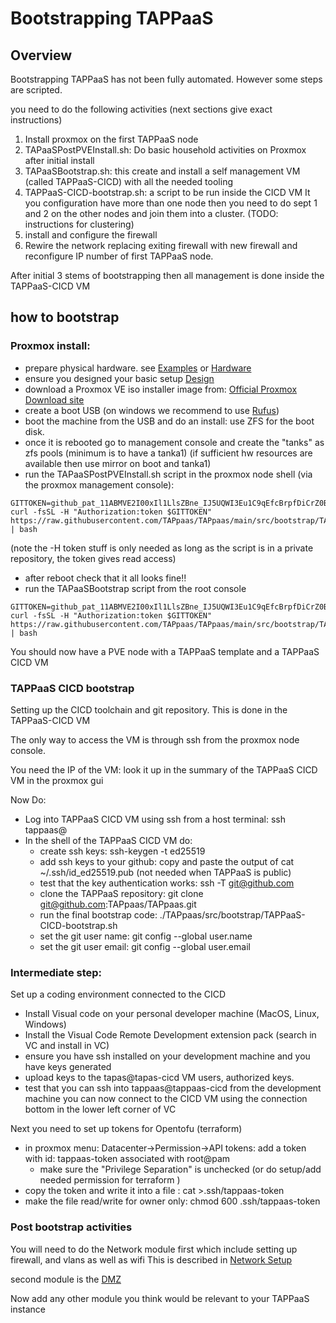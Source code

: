 
# Bootstrapping TAPPaaS

## Overview

Bootstrapping TAPPaaS has not been fully automated. However some steps are scripted.

you need to do the following activities (next sections give exact instructions)

1) Install proxmox on the first TAPPaaS node
2) TAPaaSPostPVEInstall.sh: Do basic household activities on Proxmox after initial install
3) TAPaaSBootstrap.sh: this create and install a self management VM (called TAPPaaS-CICD) with all the needed tooling
4) TAPPaaS-CICD-bootstrap.sh: a script to be run inside the CICD VM
It you configuration have more than one node then you need to do sept 1 and 2 on the other nodes and join them into a cluster. (TODO: instructions for clustering)
5) install and configure the firewall
6) Rewire the network replacing exiting firewall with new firewall and reconfigure IP number of first TAPPaaS node.

After initial 3 stems of bootstrapping then all management is done inside the TAPPaaS-CICD VM

## how to bootstrap

### Proxmox install:

- prepare physical hardware. see [Examples](../../Documentation/Examples/README.md) or [Hardware](../../Documentation/Architecture/Hardware.md)
- ensure you designed your basic setup [Design](../../Documentation/Installation/README.md)
- download a Proxmox VE iso installer image from: [Official Proxmox Download site](https://www.proxmox.com/en/downloads)
- create a boot USB (on windows we recommend to use [Rufus](https://rufus.ie/en/))
- boot the machine from the USB and do an install: use ZFS for the boot disk.
- once it is rebooted go to management console and create the "tanks" as zfs pools (minimum is to have a tanka1)
(if sufficient hw resources are available then use mirror on boot and tanka1)
- run the TAPaaSPostPVEInstall.sh script in the proxmox node shell (via the proxmox management console):
```
GITTOKEN=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
curl -fsSL -H "Authorization:token $GITTOKEN" https://raw.githubusercontent.com/TAPpaas/TAPpaas/main/src/bootstrap/TAPPaaSPostPVEInstall.sh | bash
```
(note the -H token stuff is only needed as long as the script is in a private repository, the token gives read access)

- after reboot check that it all looks fine!!
- run the TAPaaSBootstrap script from the root console
```
GITTOKEN=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
curl -fsSL -H "Authorization:token $GITTOKEN" https://raw.githubusercontent.com/TAPpaas/TAPpaas/main/src/bootstrap/TAPPaaSBootstrap.sh | bash
```
You should now have a PVE node with a TAPPaaS template and a TAPPaaS CICD VM

### TAPPaaS CICD bootstrap

Setting up the CICD toolchain and git repository. This is done in the TAPPaaS-CICD VM

The only way to access the VM is through ssh from the proxmox node console.

You need the IP of the VM: look it up in the summary of the TAPPaaS CICD VM in the proxmox gui

Now Do:

- Log into TAPPaaS CICD VM using ssh from a host terminal: ssh tappaas@<insert ip of CICD VM>
- In the shell of the TAPPaaS CICD VM do:
  - create ssh keys: ssh-keygen -t ed25519
  - add ssh keys to your github: copy and paste the output of cat ~/.ssh/id_ed25519.pub (not needed when TAPPaaS is public)
  - test that the key authentication works: ssh -T git@github.com
  - clone the TAPPaaS repository: git clone git@github.com:TAPpaas/TAPpaas.git
  - run the final bootstrap code: ./TAPpaas/src/bootstrap/TAPPaaS-CICD-bootstrap.sh
  - set the git user name: git config --global user.name <your name> 
  - set the git user email: git config --global user.email <your email>

### Intermediate step:

Set up a coding environment connected to the CICD

- Install Visual code on your personal developer machine (MacOS, Linux, Windows)
- Install the Visual Code Remote Development extension pack (search in VC and install in VC)
- ensure you have ssh installed on your development machine and you have keys generated
- upload keys to the tapas@tapas-cicd VM users, authorized keys.
- test that you can ssh into tappaas@tappaas-cicd from the development machine
you can now connect to the CICD VM using the connection bottom in the lower left corner of VC

Next you need to set up tokens for Opentofu (terraform)
- in proxmox menu: Datacenter->Permission->API tokens: add a token with id: tappaas-token associated with root@pam
  - make sure the "Privilege Separation" is unchecked (or do setup/add needed permission for terraform )
- copy the token and write it into a file : cat >.ssh/tappaas-token
- make the file read/write for owner only: chmod 600 .ssh/tappaas-token

### Post bootstrap activities


You will need to do the Network module first which include setting up firewall, and vlans as well as wifi
This is described in [Network Setup](../modules/Network/README.md)

second module is the [DMZ](../modules/DMZ/README.md)

Now add any other module you think would be relevant to your TAPPaaS instance

